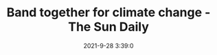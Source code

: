 ---
"title": "Band together for climate change - The Sun Daily"
"date": "2021-9-28 3:39:0"
"feed_name": "GOOGLENEWSINDUSTRIAL"
"feed_website": "https://news.google.com/search?q=industrial%2Bincident&hl=en-US&gl=US&ceid=US:en"
"feed_rss": "https://news.google.com/rss/search?q=industrial%2Bincident&hl=en-US&gl=US&ceid=US:en"
"link": "https://www.thesundaily.my/opinion/band-together-for-climate-change-FY8405421"
"source": "{'href': 'https://www.thesundaily.my', 'title': 'The Sun Daily'}"
"file": "_posts/2021-1-1-e11d2ae5d290a7ada5470c58ee1588f1d5e91389.md"
"accident": "0"
"drilling": "0"
"dead": "0"
"injured": "0"
"arrested": "0"
"where": "unknown site"
"place": "unknown place"
---